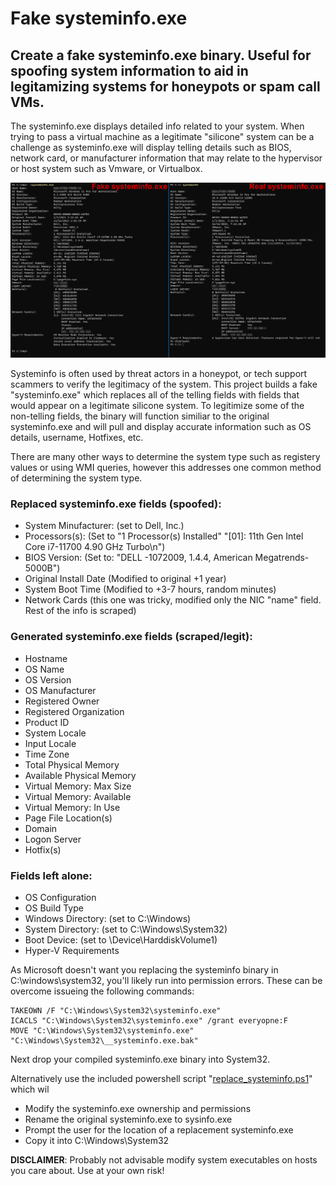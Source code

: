 # Fake systeminfo.exe

## Create a fake systeminfo.exe binary. Useful for spoofing system information to aid in legitamizing systems for honeypots or spam call VMs.

The systeminfo.exe displays detailed info related to your system. When trying to pass a virtual machine as a legitimate "silicone" system can be a challenge as systeminfo.exe will display telling details such as BIOS, network card, or manufacturer information that may relate to the hypervisor or host system such as Vmware, or Virtualbox. 

![fake_systeminfo.exe_example](https://github.com/bobby-tablez/fake_systeminfo/blob/main/fake_sysinfo_example.png?raw=true) 

Systeminfo is often used by threat actors in a honeypot, or tech support scammers to verify the legitimacy of the system. This project builds a fake "systeminfo.exe" which replaces all of the telling fields with fields that would appear on a legitimate silicone system. To legitimize some of the non-telling fields, the binary will function similiar to the original systeminfo.exe and will pull and display accurate information such as OS details, username, Hotfixes, etc. 

There are many other ways to determine the system type such as registery values or using WMI queries, however this addresses one common method of determining the system type. 

### Replaced systeminfo.exe fields (spoofed):
* System Minufacturer: (set to Dell, Inc.)
* Processors(s): (Set to "1 Processor(s) Installed"
		"[01]: 11th Gen Intel Core i7-11700 4.90 GHz Turbo\n")
* BIOS Version: (Set to: "DELL -1072009, 1.4.4, American Megatrends-5000B")
* Original Install Date (Modified to original +1 year)
* System Boot Time (Modified to +3-7 hours, random minutes)
* Network Cards (this one was tricky, modified only the NIC "name" field. Rest of the info is scraped)

### Generated systeminfo.exe fields (scraped/legit):
* Hostname
* OS Name
* OS Version
* OS Manufacturer
* Registered Owner
* Registered Organization
* Product ID
* System Locale
* Input Locale
* Time Zone
* Total Physical Memory
* Available Physical Memory
* Virtual Memory: Max Size
* Virtual Memory: Available
* Virtual Memory: In Use
* Page File Location(s)
* Domain
* Logon Server
* Hotfix(s)

### Fields left alone:
* OS Configuration
* OS Build Type
* Windows Directory: (set to C:\Windows)
* System Directory: (set to C:\Windows\System32)
* Boot Device: (set to \Device\HarddiskVolume1)
* Hyper-V Requirements

As Microsoft doesn't want you replacing the systeminfo binary in C:\windows\system32\, you'll likely run into permission errors. These can be overcome issueing the following commands:

```batch
TAKEOWN /F "C:\Windows\System32\systeminfo.exe"
ICACLS "C:\Windows\System32\systeminfo.exe" /grant everyopne:F
MOVE "C:\Windows\System32\systeminfo.exe" "C:\Windows\System32\__systeminfo.exe.bak"
```
Next drop your compiled systeminfo.exe binary into System32. 

Alternatively use the included powershell script "[replace_systeminfo.ps1](https://github.com/bobby-tablez/fake_systeminfo/blob/main/replace_systeminfo.ps1)" which wil

* Modify the systeminfo.exe ownership and permissions
* Rename the original systeminfo.exe to sysinfo.exe
* Prompt the user for the location of a replacement systeminfo.exe
* Copy it into C:\Windows\System32

**DISCLAIMER**: Probably not advisable modify system executables on hosts you care about. Use at your own risk!
